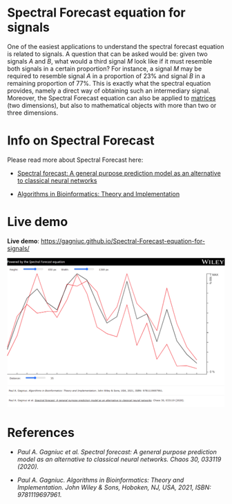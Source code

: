 # Spectral Forecast equation for signals

One of the easiest applications to understand the spectral forecast equation is related to signals. A question that can be asked would be: given two signals <i>A</i> and <i>B</i>, what would a third signal <i>M</i> look like if it must resemble both signals in a certain proportion? For instance, a signal <i>M</i> may be required to resemble signal <i>A</i> in a proportion of 23% and signal <i>B</i> in a remaining proportion of 77%. This is exactly what the spectral equation provides, namely a direct way of obtaining such an intermediary signal. Moreover, the Spectral Forecast equation can also be applied to [matrices](https://github.com/Gagniuc/Spectral-Forecast-equation-for-matrices) (two dimensions), but also to mathematical objects with more than two or three dimensions.

# Info on Spectral Forecast

 Please read more about Spectral Forecast here:
 
- [Spectral forecast: A general purpose prediction model as an alternative to classical neural networks](https://aip.scitation.org/doi/10.1063/1.5120818)

- [Algorithms in Bioinformatics: Theory and Implementation](https://www.wiley.com/en-ag/Algorithms+in+Bioinformatics%3A+Theory+and+Implementation-p-9781119697961)
 
 # Live demo

**Live demo**: https://gagniuc.github.io/Spectral-Forecast-equation-for-signals/

<kbd><img src="https://github.com/Gagniuc/Spectral-Forecast-equation-for-signals/blob/main/img/Spectral%20Forecast%20equation%20for%20signals.png?raw=true" /></kbd>

# References

- <i>Paul A. Gagniuc et al. Spectral forecast: A general purpose prediction model as an alternative to classical neural networks. Chaos 30, 033119 (2020).</i>

- <i>Paul A. Gagniuc. Algorithms in Bioinformatics: Theory and Implementation. John Wiley & Sons, Hoboken, NJ, USA, 2021, ISBN: 9781119697961.</i>

